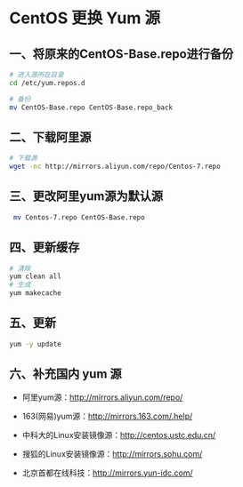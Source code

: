# CentOS 更换 Yum 源

## 一、将原来的CentOS-Base.repo进行备份

```bash
# 进入源所在目录
cd /etc/yum.repos.d

# 备份
mv CentOS-Base.repo CentOS-Base.repo_back
```

## 二、下载阿里源

```bash
# 下载源
wget -nc http://mirrors.aliyun.com/repo/Centos-7.repo
```

## 三、更改阿里yum源为默认源

```bash
 mv Centos-7.repo CentOS-Base.repo
```

## 四、更新缓存

```bash
# 清除
yum clean all
# 生成
yum makecache
```

## 五、更新

```bash
yum -y update
```

## 六、补充国内 yum 源

- 阿里yum源：<http://mirrors.aliyun.com/repo/>
- 163(网易)yum源：<http://mirrors.163.com/.help/>

- 中科大的Linux安装镜像源：<http://centos.ustc.edu.cn/>

- 搜狐的Linux安装镜像源：<http://mirrors.sohu.com/>

- 北京首都在线科技：<http://mirrors.yun-idc.com/>
